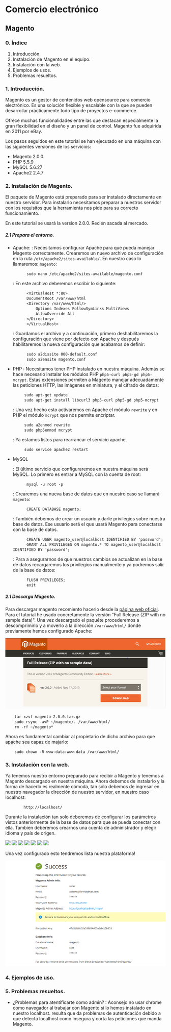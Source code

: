 # Comercio electrónico

## Magento
### 0. Índice
1. Introducción.
2. Instalación de Magento en el equipo.
3. Instalación con la web.
4. Ejemplos de usos.
5. Problemas resueltos.

### 1. Introducción.

Magento es un gestor de contenidos web opensource para comercio electrónico. Es una solución flexible y escalable con la que se pueden desarrollar prácticamente todo tipo de proyectos e-commerce.

Ofrece muchas funcionalidades entre las que destacan especialmente la gran flexibilidad en el diseño y un panel de control.
Magento fue adquirida en 2011 por eBay.

Los pasos seguidos en este tutorial se han ejecutado en una máquina con las siguientes versiones de los servicios:

* Magento 2.0.0.
* PHP 5.5.9
* MySQL 5.6.27
* Apache2 2.4.7

### 2. Instalación de Magento.
    
El paquete de Magento está preparado para ser instalado directamente en nuestro servidor. Para instalarlo necesitamos preparar a nuestros servidor con los requisitos que la herramienta nos pide para su correcto funcionamiento.

En este tutorial se usará la version 2.0.0. Recién sacada al mercado.

##### 2.1 Prepara el entorno.
* Apache:
    : Necesitamos configurar Apache para que pueda manejar Magento correctamente. Crearemos un nuevo archivo de configuración en la ruta `/etc/apache2/sites-available/`. En nuestro caso lo llamaremos: `magento`:

            sudo nano /etc/apache2/sites-available/magento.conf
    
	: En este archivo deberemos escribir lo siguiente:
	
        	<VirtualHost *:80>
            DocumentRoot /var/www/html
            <Directory /var/www/html/>
                Options Indexes FollowSymLinks MultiViews
                AllowOverride All
            </Directory>
            </VirtualHost>
            
    : Guardamos el archivo y a continuación, primero deshabilitaremos la configuración que viene por defecto con Apache y después habilitaremos la nueva configuración que acabamos de definir:
    
            sudo a2dissite 000-default.conf
            sudo a2ensite magento.conf

*  PHP
    : Necesitamos tener PHP instalado en nuestra máquina. Además se hace necesario instalar los módulos PHP `php5-curl php5-gd php5-mcrypt`. Estas extensiones permiten a Magento manejar adecuadamente las peticiones HTTP, las imágenes en miniatura, y el cifrado de datos:

            sudo apt-get update
            sudo apt-get install libcurl3 php5-curl php5-gd php5-mcrypt
    
    : Una vez hecho esto activaremos en Apache el módulo `rewrite` y en PHP el módulo `mcrypt` que nos permite encriptar. 
    
            sudo a2enmod rewrite
            sudo php5enmod mcrypt
    : Ya estamos listos para rearrancar el servicio apache.
    
            sudo service apache2 restart

* MySQL

    :  El último servicio que configuraremos en nuestra máquina será MySQL. Lo primero es entrar a MySQL con la cuenta de root:
    
            mysql -u root -p
    : Crearemos una nueva base de datos que en nuestro caso se llamará `magento`:
    
            CREATE DATABASE magento;
    : También debemos de crear un usuario y darle privilegios sobre nuestra base de datos. Ese usuario será el que usará Magento para conectarse con la base de datos.
            
            CREATE USER magento_user@localhost IDENTIFIED BY 'password';
            GRANT ALL PRIVILEGES ON magento.* TO magento_user@localhost IDENTIFIED BY 'password';
    : Para a asegurarnos de que nuestros cambios se actualizan en la base de datos recargaremos los privilegios manualmente y ya podremos salir de la base de datos:
    
            FLUSH PRIVILEGES;
            exit
            
            
##### 2.1 Descarga Magento.

Para descargar magento recomiento hacerlo desde la [página web oficial](https://www.magentocommerce.com/download "página web oficial"). Para el tutorial he usado concretamente la versión "Full Release (ZIP with no sample data)". Una vez descargado el paquéte procederemos a descomprimirlo y a moverlo a la dirección `/var/www/html/` donde previamente hemos configurado Apache:

![](images/c11.png)

        tar xzvf magento-2.0.0.tar.gz
        sudo rsync -avP ~/magento/. /var/www/html/
        rm -rf ~/magento*
Ahora es fundamental cambiar al propietario de dicho archivo para que apache sea capaz de majarlo:

        sudo chown -R www-data:www-data /var/www/html/

### 3. Instalación con la web.

Ya tenemos nuestro entorno preparado para recibir a Magento y tenemos a Magento descargado en nuestra máquina. Ahora debemos de instalarlo y la forma de hacerlo es realmente cómoda, tan solo debemos de ingresar en nuestro navegador la dirección de nuestro servidor, en nuestro caso localhost:

            http://localhost/
Durante la instalación tan solo deberemos de configurar los parámetros vistos anteriormente de la base de datos para que se pueda conectar con ella. Tambien deberemos crearnos una cuenta de administrador y elegir idioma y país de origen.

![][1]
![][2]
![][3]
![][4]
![][5]
![][6]
![][7]

[1]: images/c3.png
[2]: images/c1.png
[3]: images/c2.png
[4]: images/c4.png
[5]: images/c5.png
[6]: images/c6.png
[7]: images/c8.png

Una vez configurado esto tendremos lista nuestra plataforma!

![](images/c9.png)

### 4. Ejemplos de uso.


### 5. Problemas resueltos.
* ¿Problemas para atentificarte como admin?
    : Aconsejo no usar chrome como navegador al trabajar con Magento si lo hemos instalado en nuestro localhost. resulta que da problemas de autenticación debido a que detecta localhost como insegura y corta las peticiones que manda Magento.
